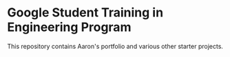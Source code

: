 # Google Student Training in Engineering Program

This repository contains Aaron's portfolio and various other starter projects.
